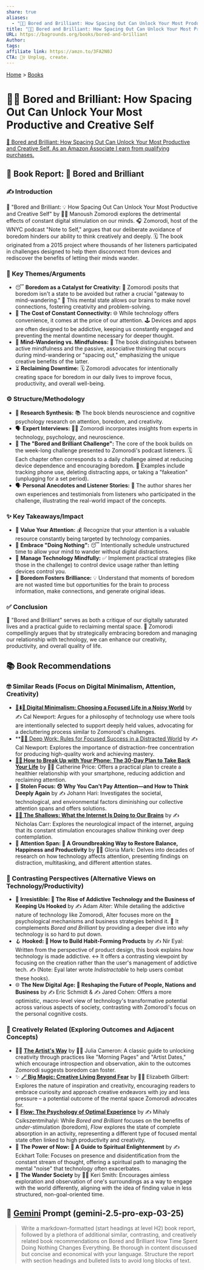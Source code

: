 ```yaml
---
share: true
aliases:
  - "🥱🤓 Bored and Brilliant: How Spacing Out Can Unlock Your Most Productive and Creative Self"
title: "🥱🤓 Bored and Brilliant: How Spacing Out Can Unlock Your Most Productive and Creative Self"
URL: https://bagrounds.org/books/bored-and-brilliant
Author:
tags:
affiliate link: https://amzn.to/3FA2N0J
CTA: 🧘‍♀️ Unplug, create.
---
```

[Home](../index.md) > [Books](./index.md)  
# 🥱🤓 Bored and Brilliant: How Spacing Out Can Unlock Your Most Productive and Creative Self  
[🛒 Bored and Brilliant: How Spacing Out Can Unlock Your Most Productive and Creative Self. As an Amazon Associate I earn from qualifying purchases.](https://amzn.to/3FA2N0J)  
  
## 📖 Book Report: 🤯 Bored and Brilliant  
  
### ✍️ Introduction  
📖 "Bored and Brilliant: 💡 How Spacing Out Can Unlock Your Most Productive and Creative Self" by 👩‍💼 Manoush Zomorodi explores the detrimental effects of constant digital stimulation on our minds. 🎧 Zomorodi, host of the WNYC podcast "Note to Self," argues that our deliberate avoidance of boredom hinders our ability to think creatively and deeply. 🗓️ The book originated from a 2015 project where thousands of her listeners participated in challenges designed to help them disconnect from devices and rediscover the benefits of letting their minds wander.  
  
### 🔑 Key Themes/Arguments  
* 😴 **Boredom as a Catalyst for Creativity:** 🧠 Zomorodi posits that boredom isn't a state to be avoided but rather a crucial "gateway to mind-wandering." 🤔 This mental state allows our brains to make novel connections, fostering creativity and problem-solving.  
* 📱 **The Cost of Constant Connectivity:** 🌐 While technology offers convenience, it comes at the price of our attention. 🕹️ Devices and apps are often designed to be addictive, keeping us constantly engaged and preventing the mental downtime necessary for deeper thought.  
* 🧘 **Mind-Wandering vs. Mindfulness:** 💭 The book distinguishes between active mindfulness and the passive, associative thinking that occurs during mind-wandering or "spacing out," emphasizing the unique creative benefits of the latter.  
* ⏳ **Reclaiming Downtime:** 🗓️ Zomorodi advocates for intentionally creating space for boredom in our daily lives to improve focus, productivity, and overall well-being.  
  
### ⚙️ Structure/Methodology  
* 🔬 **Research Synthesis:** 📚 The book blends neuroscience and cognitive psychology research on attention, boredom, and creativity.  
* 🗣️ **Expert Interviews:** 👨‍🏫 Zomorodi incorporates insights from experts in technology, psychology, and neuroscience.  
* 💪 **The "Bored and Brilliant Challenge":** The core of the book builds on the week-long challenge presented to Zomorodi's podcast listeners. 🗓️ Each chapter often corresponds to a daily challenge aimed at reducing device dependence and encouraging boredom. 📱 Examples include tracking phone use, deleting distracting apps, or taking a "fakeation" (unplugging for a set period).  
* 🗣️ **Personal Anecdotes and Listener Stories:** 💬 The author shares her own experiences and testimonials from listeners who participated in the challenge, illustrating the real-world impact of the concepts.  
  
### ✨ Key Takeaways/Impact  
* 🎯 **Value Your Attention:** 💰 Recognize that your attention is a valuable resource constantly being targeted by technology companies.  
* 🧘 **Embrace "Doing Nothing":** 😴 Intentionally schedule unstructured time to allow your mind to wander without digital distractions.  
* 📱 **Manage Technology Mindfully:** ✅ Implement practical strategies (like those in the challenge) to control device usage rather than letting devices control you.  
* 🤯 **Boredom Fosters Brilliance:** 💡 Understand that moments of boredom are not wasted time but opportunities for the brain to process information, make connections, and generate original ideas.  
  
### ✅ Conclusion  
📖 "Bored and Brilliant" serves as both a critique of our digitally saturated lives and a practical guide to reclaiming mental space. 🧠 Zomorodi compellingly argues that by strategically embracing boredom and managing our relationship with technology, we can enhance our creativity, productivity, and overall quality of life.  
  
## 📚 Book Recommendations  
  
### 🤓 Similar Reads (Focus on Digital Minimalism, Attention, Creativity)  
* **[📱⬇️🧘 Digital Minimalism: Choosing a Focused Life in a Noisy World](./digital-minimalism-choosing-a-focused-life-in-a-noisy-world.md)** by ✍️ Cal Newport: Argues for a philosophy of technology use where tools are intentionally selected to support deeply held values, advocating for a decluttering process similar to Zomorodi's challenges.  
* **[🤿💼 Deep Work: Rules for Focused Success in a Distracted World](./deep-work.md) by ✍️ Cal Newport: Explores the importance of distraction-free concentration for producing high-quality work and achieving mastery.  
* **[📱💔 How to Break Up with Your Phone: The 30-Day Plan to Take Back Your Life](./how-to-break-up-with-your-phone-the-30-day-plan-to-take-back-your-life.md)** by 👩‍💼 Catherine Price: Offers a practical plan to create a healthier relationship with your smartphone, reducing addiction and reclaiming attention.  
* 🤯 **Stolen Focus: 😞 Why You Can't Pay Attention—and How to Think Deeply Again** by ✍️ Johann Hari: Investigates the societal, technological, and environmental factors diminishing our collective attention spans and offers solutions.  
* **[📱🧠 The Shallows: What the Internet Is Doing to Our Brains](./the-shallows-what-the-internet-is-doing-to-our-brains.md)** by ✍️ Nicholas Carr: Explores the neurological impact of the internet, arguing that its constant stimulation encourages shallow thinking over deep contemplation.  
* 🎯 **Attention Span: 🧠 A Groundbreaking Way to Restore Balance, Happiness and Productivity** by 👩‍💼 Gloria Mark: Delves into decades of research on how technology affects attention, presenting findings on distraction, multitasking, and different attention states.  
  
### 🤔 Contrasting Perspectives (Alternative Views on Technology/Productivity)  
* 📱 **Irresistible: 🧲 The Rise of Addictive Technology and the Business of Keeping Us Hooked** by ✍️ Adam Alter: While detailing the addictive nature of technology like Zomorodi, Alter focuses more on the psychological mechanisms and business strategies behind it. 🤝 It complements *Bored and Brilliant* by providing a deeper dive into *why* technology is so hard to put down.  
* 🪝 **Hooked: 🔨 How to Build Habit-Forming Products** by ✍️ Nir Eyal: Written from the perspective of product design, this book explains *how* technology is made addictive. ↔️ It offers a contrasting viewpoint by focusing on the creation rather than the user's management of addictive tech. ✍️ (Note: Eyal later wrote *Indistractable* to help users combat these hooks).  
* 🌐 **The New Digital Age: 🚀 Reshaping the Future of People, Nations and Business** by ✍️ Eric Schmidt & ✍️ Jared Cohen: Offers a more optimistic, macro-level view of technology's transformative potential across various aspects of society, contrasting with Zomorodi's focus on the personal cognitive costs.  
  
### 🎨 Creatively Related (Exploring Outcomes and Adjacent Concepts)  
* 👩‍🎨 **[The Artist's Way](./the-artists-way.md)** by 👩‍💼 Julia Cameron: A classic guide to unlocking creativity through practices like "Morning Pages" and "Artist Dates," which encourage introspection and observation, akin to the outcomes Zomorodi suggests boredom can foster.  
* ✨ **[🪄 Big Magic: Creative Living Beyond Fear](./big-magic.md)** by 👩‍💼 Elizabeth Gilbert: Explores the nature of inspiration and creativity, encouraging readers to embrace curiosity and approach creative endeavors with joy and less pressure – a potential outcome of the mental space Zomorodi advocates for.  
* 🌊 **[Flow: The Psychology of Optimal Experience](./flow-the-psychology-of-optimal-experience.md)** by ✍️ Mihaly Csikszentmihalyi: While *Bored and Brilliant* focuses on the benefits of *under*-stimulation (boredom), *Flow* explores the state of complete absorption in an activity, representing a different type of focused mental state often linked to high productivity and creativity.  
* 🧘 **The Power of Now: 🙏 A Guide to Spiritual Enlightenment** by ✍️ Eckhart Tolle: Focuses on presence and disidentification from the constant stream of thought, offering a spiritual path to managing the mental "noise" that technology often exacerbates.  
* 🚶 **The Wander Society** by 👩‍💼 Keri Smith: Encourages aimless exploration and observation of one's surroundings as a way to engage with the world differently, aligning with the idea of finding value in less structured, non-goal-oriented time.  
  
## 💬 [Gemini](../software/gemini.md) Prompt (gemini-2.5-pro-exp-03-25)  
> Write a markdown-formatted (start headings at level H2) book report, followed by a plethora of additional similar, contrasting, and creatively related book recommendations on Bored and Brilliant How Time Spent Doing Nothing Changes Everything. Be thorough in content discussed but concise and economical with your language. Structure the report with section headings and bulleted lists to avoid long blocks of text.